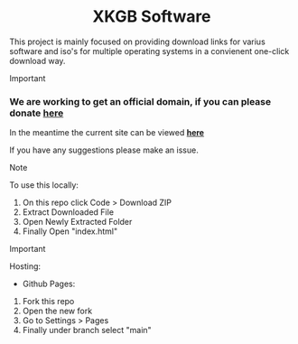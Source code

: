 <h1 align="center">XKGB Software </h1>

<p>This project is mainly focused on providing download links for varius software and iso's for multiple operating systems in a convienent one-click download way.</p>

> [!IMPORTANT]
> <h3>We are working to get an official domain, if you can please donate <a href=""><b>here</b></a></h3>

<p>In the meantime the current site can be viewed <a href=""><b>here</b></a></p>


<p>If you have any suggestions please make an issue.</p>

> [!NOTE]
> To use this locally:
> 1. On this repo click Code > Download ZIP
> 2. Extract Downloaded File
> 3. Open Newly Extracted Folder
> 4. Finally Open "index.html"

> [!IMPORTANT]
> Hosting:<br>
> - Github Pages:<br>
> 1. Fork this repo
> 2. Open the new fork
> 3. Go to Settings > Pages
> 4. Finally under branch select "main"
